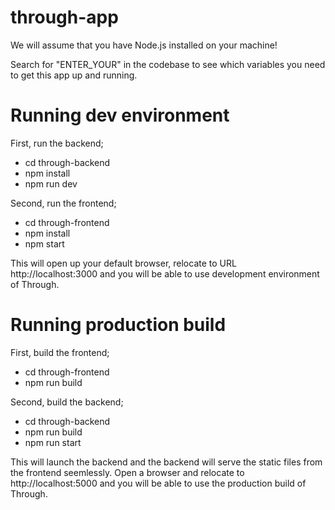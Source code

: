 # through-app

We will assume that you have Node.js installed on your machine!

Search for "ENTER_YOUR" in the codebase to see which variables you need to get this app up and running.

# Running dev environment

First, run the backend;

- cd through-backend
- npm install
- npm run dev

Second, run the frontend;

- cd through-frontend
- npm install
- npm start

This will open up your default browser, relocate to URL http://localhost:3000 and you will be able to use development environment of Through.

# Running production build

First, build the frontend;

- cd through-frontend
- npm run build

Second, build the backend;

- cd through-backend
- npm run build
- npm run start

This will launch the backend and the backend will serve the static files from the frontend seemlessly. 
Open a browser and relocate to http://localhost:5000 and you will be able to use the production build of Through.